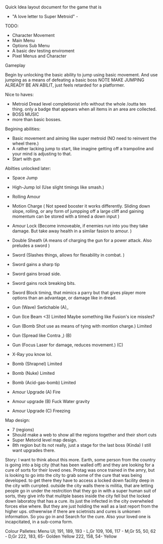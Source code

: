 Quick Idea layout document for the game that is 

 - "A love letter to Super Metroid" -


TODO: 
- Character Movement 
- Main Menu
- Options Sub Menu
- A basic dev testing enviroment
- Pixel Menus and Character



Gameplay 


Begin by unlocking the basic ability to jump using basic movement.
And use jumping as a means of defeating a basic boss
NOTE MAKE JUMPING ALREADY BE AN ABILIT, just feels retarded for a platformer. 

Nice to haves:
- Metroid Dread level completionist info without the whole /outta ten thing. only a badge that appears when all items in an area are collected.
- BOSS MUSIC
- more than basic bosses.



Begining abilities:
- Basic movement and aiming like super metroid (NO need to reinvent the wheel there.)
- A rather lacking jump to start, like imagine getting off a trampoline and your mind is adjusting to that.
- Start with gun

Abilties unlocked later: 
- Space Jump 
- High-Jump lol (Use slight timings like smash.)
- Rolling Amour 
- Motion Charge ( Not speed booster it works differently. Sliding down slope, rolling, or any form of jumpping off a large cliff and gaining momentum can be stored with a timed a down input )
- Amour Lock (Become inmoveable, if enemies run into you they take damage. But take away health in a similar fasion to amour. )
- Double Sheath (A means of charging the gun for a power attack. Also preludes a sword ) 
- Sword (Slashes things, allows for flexability in combat. )
- Sword gains a sharp tip
- Sword gains broad side. 
- Sword gains rock breaking bits.
- Sword Block timing, that mimics a parry but that gives player more options than an advantage, or damage like in dread.

- Gun (Wave) Swtichable  (A)_
- Gun (Ice Beam <3) Limited Maybe something like Fusion's ice missles?
- Gun (Bomb Shot use as means of tying with montion charge.) Limited
- Gun (Spread like Contra ,) (B)
- Gun (Focus Laser for damage, reduces movement.) (C)
- X-Ray you know lol. 
- Bomb (Shrapnel) Limited
- Bomb (Nuke) Limited 
- Bomb (Acid-gas-bomb) Limited
- Amour Upgrade (A) Fire
- Amour upgrade (B) Fuck Water gravity
- Amour Upgrade (C) Freezing

Map design:
- 7 (regions) 
- Should make a web to show all the regions together and their short cuts
- Super Metorid level map design. 
- 8th region but its not really, just a stage for the last boss (Kinda) I still want upgrades there. 


Story: 
I want to think about this more. 
Earth, some person from the country is going into a big city (that has been walled off) and they are looking for a cure of sorts for their loved ones. Protag was once trained in the amry, but is looking to go into the city to grab some of the cure that was being developed.
to get there they have to access a locked down facility deep in the city with currpted.
outside the city walls there is militia, that are letting people go in  under the restrcition that they go in with a super human suit of sorts, they give info that mulitple bases inside the city fell but the locked down laboratoy that has a cure. its just the infected in the city overwheled forces else where. But they are just holding the wall as a last report from the higher ups. othwerwise if there are scietnists and cures is unkonwn information. So you go in and Search for the cure. Also your loved one is incapcitated, in a sub-coma form. 



Colour Palletes:
Menu UI;
191, 189, 193 - L,Gr
109, 106, 117 - M,Gr
55, 50, 62 - D,Gr
222, 183, 65- Golden Yellow
222, 158, 54- Yellow


